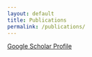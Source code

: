 ```yaml
---
layout: default
title: Publications
permalink: /publications/
---
```



[Google Scholar Profile](https://scholar.google.com/citations?hl=en&user=EV2wmsgAAAAJ&view_op=list_works&sortby=pubdate)

